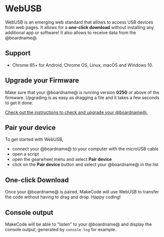 # WebUSB

WebUSB is an emerging web standard that allows to access USB devices from web pages.
It allows for a **one-click download** without installing any additional app or software! It also allows to receive data from the @boardname@.

## Support

* Chrome 65+ for Android, Chrome OS, Linux, macOS and Windows 10.

## Upgrade your Firmware

Make sure that your @boardname@ is running version **0250** or above of the firmware. Upgrading is as easy as dragging a file and it takes a few seconds to get it done.

[Check out the instructions to check and upgrade your @boardname@.](https://support.microbit.org/support/solutions/articles/19000084059-beta-testing-web-usb)

## Pair your device

To get started with WebUSB,

* connect your @boardname@ to your computer with the microUSB cable
* open a script
* open the gearwheel menu and select **Pair device**
* click on the **Pair device** button and select your @boardname@ in the list

## One-click Download

Once your @boardname@ is paired, MakeCode will use WebUSB to transfer the code without having to drag and drop. Happy coding!

## Console output

MakeCode will be able to "listen" to your @boardname@ and display the console output, generated by ``console.log`` for example.
